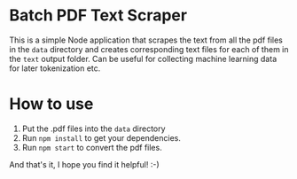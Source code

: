 # Batch PDF Text Scraper

This is a simple Node application that scrapes the text from all the pdf files in the `data` directory and creates corresponding text files for each of them in the `text` output folder. Can be useful for collecting machine learning data for later tokenization etc.

# How to use

1. Put the .pdf files into the `data` directory
2. Run `npm install` to get your dependencies.
3. Run `npm start` to convert the pdf files. 

And that's it, I hope you find it helpful! :-)